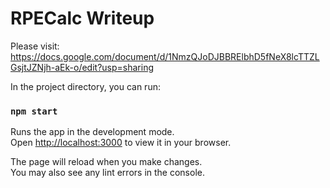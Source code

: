 # RPECalc Writeup
Please visit: https://docs.google.com/document/d/1NmzQJoDJBBRElbhD5fNeX8lcTTZLGsjtJZNjh-aEk-o/edit?usp=sharing



In the project directory, you can run:

### `npm start`

Runs the app in the development mode.\
Open [http://localhost:3000](http://localhost:3000) to view it in your browser.

The page will reload when you make changes.\
You may also see any lint errors in the console.


